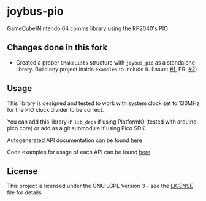 # joybus-pio
GameCube/Nintendo 64 comms library using the RP2040's PIO

## Changes done in this fork
- Created a proper `CMakeLists` structure with `joybus_pio` as a standalone library. Build any project inside `examples` to include it. (Issue: [#1](https://github.com/SSBMTonberry/joybus-pio/issues/1), PR: [#2](https://github.com/SSBMTonberry/joybus-pio/pull/2))

## Usage

This library is designed and tested to work with system clock set to 130MHz for the PIO clock divider to be correct.

You can add this library in `lib_deps` if using PlatformIO (tested with arduino-pico core) or add as a git submodule if using Pico SDK.

Autogenerated API documentation can be found [here](https://jonnyhaystack.github.io/joybus-pio/)

Code examples for usage of each API can be found [here](examples/)

## License

This project is licensed under the GNU LGPL Version 3 - see the [LICENSE](LICENSE) file for details

